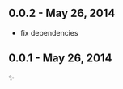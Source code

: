 
0.0.2 - May 26, 2014
--------------------
* fix dependencies

0.0.1 - May 26, 2014
--------------------
:sparkles:
